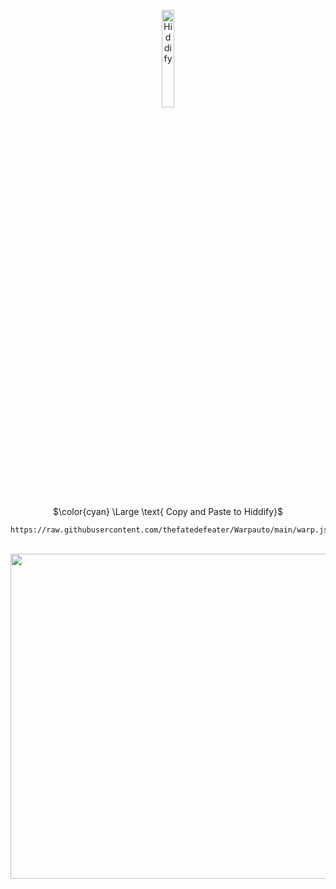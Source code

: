 <p align="center">
  <img src="" alt="Hiddify" width="20%" />
</p> 

<p align="center">$\color{cyan} \Large \text{ Copy and Paste to Hiddify}$</p>

```
https://raw.githubusercontent.com/thefatedefeater/Warpauto/main/warp.json
```

<p align="center">
  <br><img src="./QR.gif" width="520px">
</p>
